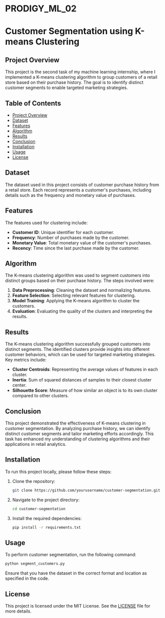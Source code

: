 # PRODIGY_ML_02
# Customer Segmentation using K-means Clustering

## Project Overview

This project is the second task of my machine learning internship, where I implemented a K-means clustering algorithm to group customers of a retail store based on their purchase history. The goal is to identify distinct customer segments to enable targeted marketing strategies.

## Table of Contents

- [Project Overview](#project-overview)
- [Dataset](#dataset)
- [Features](#features)
- [Algorithm](#algorithm)
- [Results](#results)
- [Conclusion](#conclusion)
- [Installation](#installation)
- [Usage](#usage)
- [License](#license)

## Dataset

The dataset used in this project consists of customer purchase history from a retail store. Each record represents a customer's purchases, including details such as the frequency and monetary value of purchases.

## Features

The features used for clustering include:

- **Customer ID**: Unique identifier for each customer.
- **Frequency**: Number of purchases made by the customer.
- **Monetary Value**: Total monetary value of the customer's purchases.
- **Recency**: Time since the last purchase made by the customer.

## Algorithm

The K-means clustering algorithm was used to segment customers into distinct groups based on their purchase history. The steps involved were:

1. **Data Preprocessing**: Cleaning the dataset and normalizing features.
2. **Feature Selection**: Selecting relevant features for clustering.
3. **Model Training**: Applying the K-means algorithm to cluster the customers.
4. **Evaluation**: Evaluating the quality of the clusters and interpreting the results.

## Results

The K-means clustering algorithm successfully grouped customers into distinct segments. The identified clusters provide insights into different customer behaviors, which can be used for targeted marketing strategies. Key metrics include:

- **Cluster Centroids**: Representing the average values of features in each cluster.
- **Inertia**: Sum of squared distances of samples to their closest cluster center.
- **Silhouette Score**: Measure of how similar an object is to its own cluster compared to other clusters.

## Conclusion

This project demonstrated the effectiveness of K-means clustering in customer segmentation. By analyzing purchase history, we can identify distinct customer segments and tailor marketing efforts accordingly. This task has enhanced my understanding of clustering algorithms and their applications in retail analytics.

## Installation

To run this project locally, please follow these steps:

1. Clone the repository:
   ```bash
   git clone https://github.com/yourusername/customer-segmentation.git
   ```
2. Navigate to the project directory:
   ```bash
   cd customer-segmentation
   ```
3. Install the required dependencies:
   ```bash
   pip install -r requirements.txt
   ```

## Usage

To perform customer segmentation, run the following command:
```bash
python segment_customers.py
```

Ensure that you have the dataset in the correct format and location as specified in the code.

## License

This project is licensed under the MIT License. See the [LICENSE](LICENSE) file for more details.
